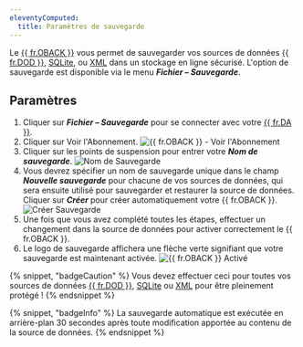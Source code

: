 ```yaml
---
eleventyComputed:
  title: Paramètres de sauvegarde
---
```

Le [{{ fr.OBACK }}](/cloud/overview/what-is-cloud/) vous permet de sauvegarder vos sources de données [{{ fr.DOD }}](/rdm/windows/data-sources/data-sources-types/online-drive/), [SQLite](/rdm/windows/data-sources/data-sources-types/sqlite/), ou [XML](/rdm/windows/data-sources/data-sources-types/xml/) dans un stockage en ligne sécurisé. L'option de sauvegarde est disponible via le menu ***Fichier – Sauvegarde***.

## Paramètres

1. Cliquer sur ***Fichier – Sauvegarde*** pour se connecter avec votre [{{ fr.DA }}](/cloud/overview/what-is-cloud/).
1. Cliquer sur Voir l'Abonnement.
![{{ fr.OBACK }} - Voir l'Abonnement](https://cdnweb.devolutions.net/docs/docs_en_rdm_windows_clip10074.png)
1. Cliquer sur les points de suspension pour entrer votre ***Nom de sauvegarde***.
![Nom de Sauvegarde](https://cdnweb.devolutions.net/docs/docs_en_rdm_windows_clip10729.png)
1. Vous devrez spécifier un nom de sauvegarde unique dans le champ ***Nouvelle sauvegarde*** pour chacune de vos sources de données, qui sera ensuite utilisé pour sauvegarder et restaurer la source de données. Cliquer sur ***Créer*** pour créer automatiquement votre {{ fr.OBACK }}.
![Créer Sauvegarde](https://cdnweb.devolutions.net/docs/docs_en_rdm_windows_clip10730.png)
1. Une fois que vous avez complété toutes les étapes, effectuer un changement dans la source de données pour activer correctement le {{ fr.OBACK }}.
1. Le logo de sauvegarde affichera une flèche verte signifiant que votre sauvegarde est maintenant activée.
![{{ fr.OBACK }} Activé](https://cdnweb.devolutions.net/docs/docs_en_rdm_windows_clip10075.png)

{% snippet, "badgeCaution" %}
Vous devez effectuer ceci pour toutes vos sources de données [{{ fr.DOD }}](/rdm/windows/data-sources/data-sources-types/online-drive/), [SQLite](/rdm/windows/data-sources/data-sources-types/sqlite/) ou [XML](/rdm/windows/data-sources/data-sources-types/xml/) pour être pleinement protégé !
{% endsnippet %}

{% snippet, "badgeInfo" %}
La sauvegarde automatique est exécutée en arrière-plan 30 secondes après toute modification apportée au contenu de la source de données.
{% endsnippet %}

